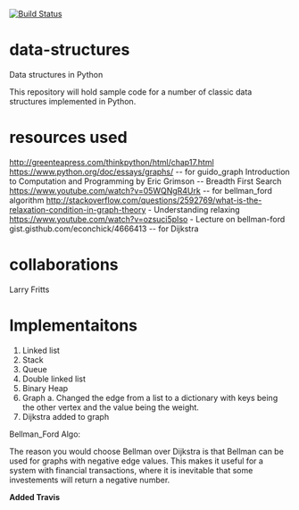 [![Build Status](https://travis-ci.org/johnshiver/data-structures.png)](https://travis-ci.org/johnshiver/data-structures)

data-structures
===============

Data structures in Python

This repository will hold sample code for a number of classic data structures implemented in Python.

resources used
===============
http://greenteapress.com/thinkpython/html/chap17.html
https://www.python.org/doc/essays/graphs/  -- for guido_graph
Introduction to Computation and Programming by Eric Grimson -- Breadth First Search
https://www.youtube.com/watch?v=05WQNgR4Urk  -- for bellman_ford algorithm
http://stackoverflow.com/questions/2592769/what-is-the-relaxation-condition-in-graph-theory - Understanding relaxing
https://www.youtube.com/watch?v=ozsuci5pIso - Lecture on bellman-ford
gist.gisthub.com/econchick/4666413 -- for Dijkstra

collaborations
===============
Larry Fritts

Implementaitons
===============
1. Linked list
2. Stack
3. Queue
4. Double linked list
5. Binary Heap
6. Graph
    a. Changed the edge from a list to a dictionary with keys being the other
    vertex and the value being the weight.
7. Dijkstra added to graph

Bellman_Ford Algo:

The reason you would choose Bellman over Dijkstra is that Bellman can be used
for graphs with negative edge values. This makes it useful for a system with
financial transactions, where it is inevitable that some investements will
return a negative number.

**Added Travis**